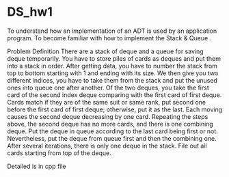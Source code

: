 # DS_hw1

To understand how an implementation of an ADT is used by an application program.
To become familiar with how to implement the Stack & Queue . 

Problem Definition 
There are a stack of deque and a queue for saving deque temporarily. You have to store piles of cards as deques and put them into a stack in order. After getting data, you have to number the stack from top to bottom starting with 1 and ending with its size. We then give you two different indices, you have to take them from the stack and put the unused ones into queue one after another. Of the two deques, you take the first card of the second index deque comparing with the first card of first deque. Cards match if they are of the same suit or same rank, put second one before the first card of first deque; otherwise, put it as the last. Each moving causes the second deque decreasing by one card. Repeating the steps above, the second deque has no more cards, and there is one combining deque. Put the deque in queue according to the last card being first or not. Nevertheless, put the deque from queue first and then the combining one. After several iterations, there is only one deque in the stack. File out all cards starting from top of the deque. 
 

Detailed is in cpp file
